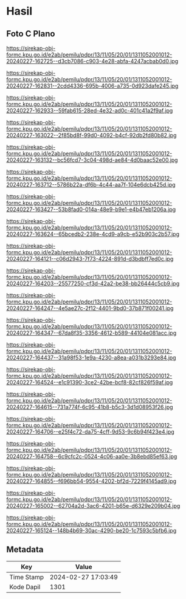 # Hasil

## Foto C Plano

https://sirekap-obj-formc.kpu.go.id/e2ab/pemilu/pdpr/13/11/05/20/01/1311052001012-20240227-162725--d3cb7086-c903-4e28-abfa-4247acbab0d0.jpg

https://sirekap-obj-formc.kpu.go.id/e2ab/pemilu/pdpr/13/11/05/20/01/1311052001012-20240227-162831--2cdd4336-695b-4006-a735-0d923dafe245.jpg

https://sirekap-obj-formc.kpu.go.id/e2ab/pemilu/pdpr/13/11/05/20/01/1311052001012-20240227-162933--59fab615-28ed-4e32-ad0c-401c41a2f9af.jpg

https://sirekap-obj-formc.kpu.go.id/e2ab/pemilu/pdpr/13/11/05/20/01/1311052001012-20240227-163022--2f85bd8f-99d0-4092-b4cf-92db2fd80b82.jpg

https://sirekap-obj-formc.kpu.go.id/e2ab/pemilu/pdpr/13/11/05/20/01/1311052001012-20240227-163132--bc56fcd7-3c04-498d-ae84-4d0baac52e00.jpg

https://sirekap-obj-formc.kpu.go.id/e2ab/pemilu/pdpr/13/11/05/20/01/1311052001012-20240227-163712--5786b22a-df6b-4c44-aa7f-104e6dcb425d.jpg

https://sirekap-obj-formc.kpu.go.id/e2ab/pemilu/pdpr/13/11/05/20/01/1311052001012-20240227-163427--53b8fad0-014a-48e9-b9e1-e4b47eb1206a.jpg

https://sirekap-obj-formc.kpu.go.id/e2ab/pemilu/pdpr/13/11/05/20/01/1311052001012-20240227-163624--65bcedb2-238e-4cd9-a9cb-e52b903c2b57.jpg

https://sirekap-obj-formc.kpu.go.id/e2ab/pemilu/pdpr/13/11/05/20/01/1311052001012-20240227-164121--c06d2943-7f73-4224-891d-d3bdbff7ed0c.jpg

https://sirekap-obj-formc.kpu.go.id/e2ab/pemilu/pdpr/13/11/05/20/01/1311052001012-20240227-164203--25577250-cf3d-42a2-be38-bb26444c5cb9.jpg

https://sirekap-obj-formc.kpu.go.id/e2ab/pemilu/pdpr/13/11/05/20/01/1311052001012-20240227-164247--4e5ae27c-2f12-4401-9bd0-37b871f00241.jpg

https://sirekap-obj-formc.kpu.go.id/e2ab/pemilu/pdpr/13/11/05/20/01/1311052001012-20240227-164347--67da8f35-3356-4612-b589-44104e081acc.jpg

https://sirekap-obj-formc.kpu.go.id/e2ab/pemilu/pdpr/13/11/05/20/01/1311052001012-20240227-164437--31a98f53-1e9a-4230-a8ea-a031b3293e84.jpg

https://sirekap-obj-formc.kpu.go.id/e2ab/pemilu/pdpr/13/11/05/20/01/1311052001012-20240227-164524--e1c91390-3ce2-42be-bcf8-82cf826f59af.jpg

https://sirekap-obj-formc.kpu.go.id/e2ab/pemilu/pdpr/13/11/05/20/01/1311052001012-20240227-164615--731a774f-6c95-41b8-b5c3-3d1d08953f26.jpg

https://sirekap-obj-formc.kpu.go.id/e2ab/pemilu/pdpr/13/11/05/20/01/1311052001012-20240227-164706--e25f4c72-da75-4cff-9d53-9c6b94f423e4.jpg

https://sirekap-obj-formc.kpu.go.id/e2ab/pemilu/pdpr/13/11/05/20/01/1311052001012-20240227-164758--6c9cfc2c-0524-4c06-aa0e-3b8ebd85ef63.jpg

https://sirekap-obj-formc.kpu.go.id/e2ab/pemilu/pdpr/13/11/05/20/01/1311052001012-20240227-164855--f696bb54-9554-4202-bf2d-7229f4145ad9.jpg

https://sirekap-obj-formc.kpu.go.id/e2ab/pemilu/pdpr/13/11/05/20/01/1311052001012-20240227-165002--62704a2d-3ac6-4201-b65e-d6329e209b04.jpg

https://sirekap-obj-formc.kpu.go.id/e2ab/pemilu/pdpr/13/11/05/20/01/1311052001012-20240227-165124--148b4b69-30ac-4290-be20-1c7593c5bfb6.jpg


## Metadata

| Key        | Value               |
| ---------- | ------------------- |
| Time Stamp | 2024-02-27 17:03:49 |
| Kode Dapil | 1301                |



